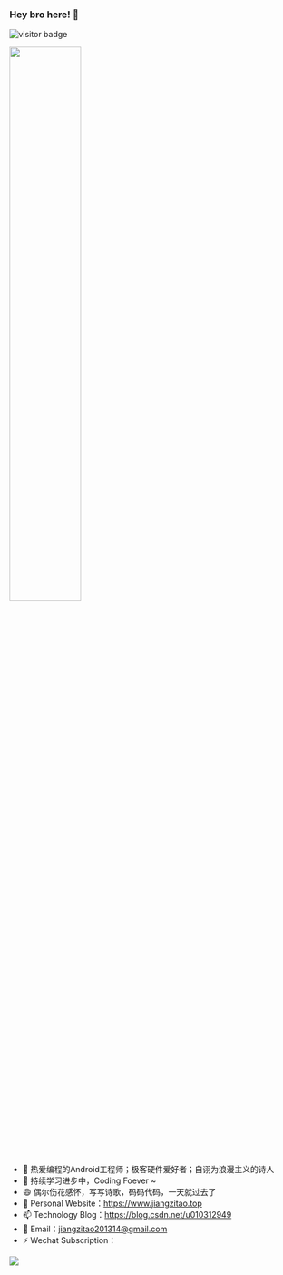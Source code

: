 ### Hey bro here! 👋

<!--
**jzt-Tesla/jzt-Tesla** is a ✨ _special_ ✨ repository because its `README.md` (this file) appears on your GitHub profile.

Here are some ideas to get you started:

- 🔭 I’m currently working on ...
- 🌱 I’m currently learning ...
- 👯 I’m looking to collaborate on ...
- 🤔 I’m looking for help with ...
- 💬 Ask me about ...
- 📫 How to reach me: ...
- 😄 Pronouns: ...
- ⚡ Fun fact: ...
-->
![visitor badge](https://visitor-badge.glitch.me/badge?page_id=jzt-Tesla.visitor-badge&left_color=red&right_color=green)

[<img align="top" width="50%" src="https://github-readme-stats.vercel.app/api?username=jzt-Tesla&show_icons=true">](https://metrics.lecoq.io/jzt-Tesla?template=classic)
- 🔭 热爱编程的Android工程师；极客硬件爱好者；自诩为浪漫主义的诗人
- 🌱 持续学习进步中，Coding Foever ~
- 😄 偶尔伤花感怀，写写诗歌，码码代码，一天就过去了
- 🤔 Personal Website：https://www.jiangzitao.top
- 📫 Technology Blog：https://blog.csdn.net/u010312949
- 💬 Email：jiangzitao201314@gmail.com
- ⚡ Wechat Subscription：

![](https://www.jiangzitao.top/img/wechat_code.jpg)
